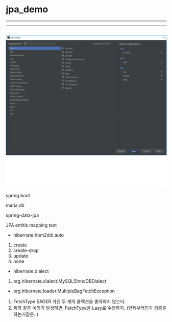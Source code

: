 # jpa_demo
---

---
![환경](./image/환경.png)
---


spring boot


maria db


spring-data-jpa


JPA entitis mapping test

- hibernate.hbm2ddl.auto
 1. create
 2. create-drop
 3. update
 4. none
 
- hibernate.dialect
 1. org.hibernate.dialect.MySQL5InnoDBDialect
 
 - org.hibernate.loader.MultipleBagFetchException
  1. FetchType.EAGER 가진 두 개의 콜렉션을 좋아하지 않는다.
  2. 위와 같은 예외가 발생하면, FetchType을 Lazy로 수정하자. (언제부터인가 검증을 하는거같은..)
  
  
